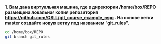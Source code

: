 **1. Вам дана виртуальная машина, где в директории /home/box/REPO размещена локальная копия репозитория https://github.com/OSLL/git_course_example_repo . На основе ветки master создайте новую ветку под названием  "git_rules".**

```bash
cd /home/box/REPO
git branch git_rules
```
